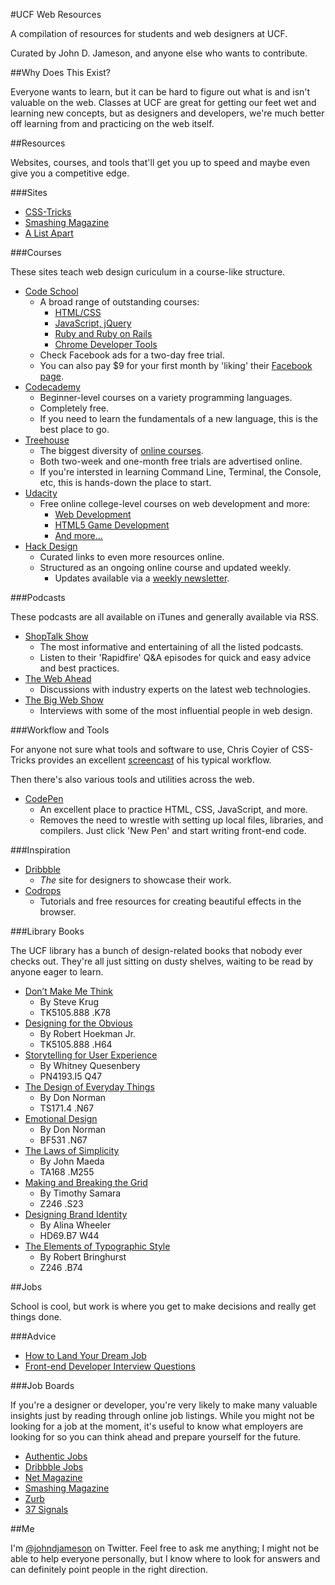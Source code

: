#UCF Web Resources

A compilation of resources for students and web designers at UCF.

Curated by John D. Jameson, and anyone else who wants to contribute.


##Why Does This Exist?

Everyone wants to learn, but it can be hard to figure out what is and isn't valuable on the web. Classes at UCF are great for getting our feet wet and learning new concepts, but as designers and developers, we're much better off learning from and practicing on the web itself.


##Resources

Websites, courses, and tools that'll get you up to speed and maybe even give you a competitive edge. 

###Sites

* [CSS-Tricks](http://css-tricks.com/)
* [Smashing Magazine](http://www.smashingmagazine.com/)
* [A List Apart](http://alistapart.com)


###Courses

These sites teach web design curiculum in a course-like structure.

* [Code School](https://www.codeschool.com/courses)
	- A broad range of outstanding courses:
		- [HTML/CSS](https://www.codeschool.com/paths/html-css)
		- [JavaScript, jQuery](https://www.codeschool.com/paths/javascript)
		- [Ruby and Ruby on Rails](https://www.codeschool.com/paths/ruby)
		- [Chrome Developer Tools](https://www.codeschool.com/courses/discover-devtools)
	- Check Facebook ads for a two-day free trial. 
	- You can also pay $9 for your first month by 'liking' their [Facebook page](https://www.facebook.com/CodeSchool/app_130240593792771).
* [Codecademy](http://www.codecademy.com/learn)
	- Beginner-level courses on a variety programming languages.
	- Completely free. 
	- If you need to learn the fundamentals of a new language, this is the best place to go.
* [Treehouse](http://teamtreehouse.com/tracks)
	- The biggest diversity of [online courses](http://teamtreehouse.com/library).
	- Both two-week and one-month free trials are advertised online.
	- If you're intersted in learning Command Line, Terminal, the Console, etc, this is hands-down the place to start.
* [Udacity](https://www.udacity.com/courses)
	- Free online college-level courses on web development and more:
		- [Web Development](https://www.udacity.com/course/cs253)
		- [HTML5 Game Development](https://www.udacity.com/course/cs255)
		- [And more...](https://www.udacity.com/courses)
* [Hack Design](http://hackdesign.org/lessons)
	- Curated links to even more resources online.
	- Structured as an ongoing online course and updated weekly.
		- Updates available via a [weekly newsletter](http://hackdesign.org/).


###Podcasts

These podcasts are all available on iTunes and generally available via RSS.

* [ShopTalk Show](http://shoptalkshow.com/)
	- The most informative and entertaining of all the listed podcasts.
	- Listen to their 'Rapidfire' Q&A episodes for quick and easy advice and best practices.
* [The Web Ahead](http://5by5.tv/webahead)
	- Discussions with industry experts on the latest web technologies.
* [The Big Web Show](http://www.muleradio.net/thebigwebshow/)
	- Interviews with some of the most influential people in web design.


###Workflow and Tools

For anyone not sure what tools and software to use, Chris Coyier of CSS-Tricks provides an excellent [screencast](http://css-tricks.com/video-screencasts/124-a-modern-web-designers-workflow/) of his typical workflow.

Then there's also various tools and utilities across the web.

* [CodePen](http://codepen.io/)
	- An excellent place to practice HTML, CSS, JavaScript, and more.
	- Removes the need to wrestle with setting up local files, libraries, and compilers. Just click 'New Pen' and start writing front-end code.

###Inspiration

* [Dribbble](http://dribbble.com/)
	- *The* site for designers to showcase their work.
* [Codrops](http://tympanus.net/codrops/)
	- Tutorials and free resources for creating beautiful effects in the browser.


###Library Books

The UCF library has a bunch of design-related books that nobody ever checks out. They're all just sitting on dusty shelves, waiting to be read by anyone eager to learn.

* [Don’t Make Me Think](http://www.amazon.com/Dont-Make-Me-Think-Usability/dp/0321344758)
	- By Steve Krug
	- TK5105.888 .K78
* [Designing for the Obvious](http://www.amazon.com/Designing-Obvious-Common-Approach-Application/dp/032145345X)
	- By Robert Hoekman Jr.
	- TK5105.888 .H64
* [Storytelling for User Experience](http://www.amazon.com/Storytelling-User-Experience-Crafting-Stories/dp/1933820470)
	- By Whitney Quesenbery
	- PN4193.I5 Q47
* [The Design of Everyday Things](http://www.amazon.com/The-Design-Everyday-Things-Expanded/dp/0465050654)
	- By Don Norman
	- TS171.4 .N67
* [Emotional Design](http://www.amazon.com/Emotional-Design-Love-Everyday-Things/dp/0465051367)
	- By Don Norman
	- BF531 .N67
* [The Laws of Simplicity](http://www.amazon.com/The-Laws-Simplicity-Technology-Business/dp/0262134721)
	- By John Maeda
	- TA168 .M255
* [Making and Breaking the Grid](http://www.amazon.com/Making-Breaking-Grid-Graphic-Workshop/dp/1592531253)
	- By Timothy Samara
	- Z246 .S23
* [Designing Brand Identity](http://www.amazon.com/Designing-Brand-Identity-Essential-Branding/dp/1118099206)
	- By Alina Wheeler
	- HD69.B7 W44
* [The Elements of Typographic Style](http://www.amazon.com/Elements-Typographic-Style-Robert-Bringhurst/dp/0881791326)
	- By Robert Bringhurst
	- Z246 .B74


##Jobs

School is cool, but work is where you get to make decisions and really get things done.

###Advice

* [How to Land Your Dream Job](http://blog.codeschool.com/post/64777766667/how-to-land-your-dream-job)
* [Front-end Developer Interview Questions](https://github.com/darcyclarke/Front-end-Developer-Interview-Questions)

###Job Boards

If you're a designer or developer, you're very likely to make many valuable insights just by reading through online job listings. While you might not be looking for a job at the moment, it's useful to know what employers are looking for so you can think ahead and prepare yourself for the future.

* [Authentic Jobs](http://www.authenticjobs.com)
* [Dribbble Jobs](http://dribbble.com/jobs)
* [Net Magazine](http://jobs.netmagazine.com/jobs/)
* [Smashing Magazine](http://jobs.smashingmagazine.com)
* [Zurb](http://zurb.com/jobs)
* [37 Signals](http://jobs.37signals.com)


##Me

I'm [@johndjameson](https://twitter.com/johndjameson) on Twitter. Feel free to ask me anything; I might not be able to help everyone personally, but I know where to look for answers and can definitely point people in the right direction.

<!-- 

???

http://taitems.github.io/Front-End-Development-Guidelines/
http://rmurphey.com/blog/2012/04/12/a-baseline-for-front-end-developers/


INSPIRATION

http://hellohappy.org/beautiful-web-type/


TOOLS

http://cssbeautify.com/


JOBS

-->